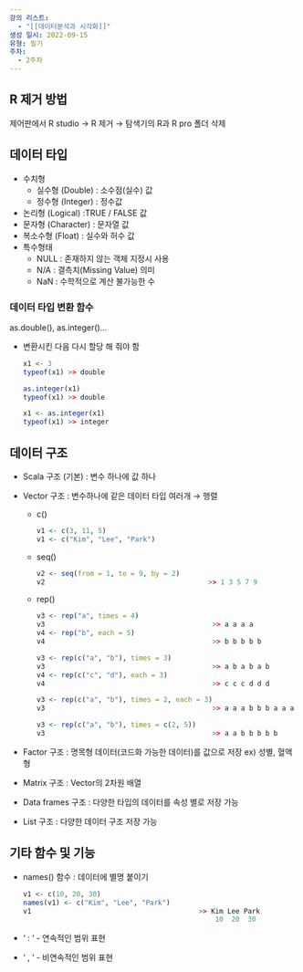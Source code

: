```yaml
---
강의 리스트:
  - "[[데이터분석과 시각화]]"
생성 일시: 2022-09-15
유형: 필기
주차:
  - 2주차
---
```

## R 제거 방법

제어판에서 R studio → R 제거 → 탐색기의 R과 R pro 폴더 삭제

  

## 데이터 타입

- 수치형
    - 실수형 (Double) : 소수점(실수) 값
    - 정수형 (Integer) : 정수값
- 논리형 (Logical) :TRUE / FALSE 값
- 문자형 (Character) : 문자열 값
- 복소수형 (Float) : 실수와 허수 값
- 특수형태
    - NULL : 존재하지 않는 객체 지정시 사용
    - N/A : 결측치(Missing Value) 의미
    - NaN : 수학적으로 계산 불가능한 수

### 데이터 타입 변환 함수

as.double(), as.integer()…

- 변환시킨 다음 다시 할당 해 줘야 함
    
    ```R
    x1 <- 3
    typeof(x1) >> double
    
    as.integer(x1)
    typeof(x1) >> double
    
    x1 <- as.integer(x1)
    typeof(x1) >> integer
    ```
    

  

## 데이터 구조

- Scala 구조 (기본) : 변수 하나에 값 하나
- Vector 구조 : 변수하나에 같은 데이터 타입 여러개 → 행렬
    - c()
        
        ```R
        v1 <- c(3, 11, 5)
        v1 <- c("Kim", "Lee", "Park")
        ```
        
    - seq()
        
        ```R
        v2 <- seq(from = 1, to = 9, by = 2)
        v2                                        >> 1 3 5 7 9
        ```
        
    - rep()
        
        ```R
        v3 <- rep("a", times = 4)
        v3                                         >> a a a a
        v4 <- rep("b", each = 5)
        v4                                         >> b b b b b
        ```
        
        ```R
        v3 <- rep(c("a", "b"), times = 3)
        v3                                         >> a b a b a b
        v4 <- rep(c("c", "d"), each = 3)
        v4                                         >> c c c d d d
        ```
        
        ```R
        v3 <- rep(c("a", "b"), times = 2, each = 3)
        v3                                         >> a a a b b b a a a b b b
        ```
        
        ```R
        v3 <- rep(c("a", "b"), times = c(2, 5))
        v3                                         >> a a b b b b b
        ```
        
- Factor 구조 : 명목형 데이터(코드화 가능한 데이터)를 값으로 저장 ex) 성별, 혈액형
- Matrix 구조 : Vector의 2차원 배열
- Data frames 구조 : 다양한 타입의 데이터를 속성 별로 저장 가능
- List 구조 : 다양한 데이터 구조 저장 가능

  

## 기타 함수 및 기능

- names() 함수 : 데이터에 별명 붙이기
    
    ```R
    v1 <- c(10, 20, 30)
    names(v1) <- c("Kim", "Lee", "Park")
    v1                                         >> Kim Lee Park
                                                   10  20  30
    ```
    

- ‘ : ‘ - 연속적인 범위 표현
- ‘ , ‘ - 비연속적인 범위 표현